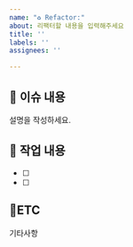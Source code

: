 ```yaml
---
name: "♻️ Refactor:"
about: 리팩터할 내용을 입력해주세요
title: ''
labels: ''
assignees: ''

---
```


## :bookmark_tabs: 이슈 내용

설명을 작성하세요.

## :pencil: 작업 내용

- [ ]
- [ ]

## :round_pushpin:ETC

기타사항
